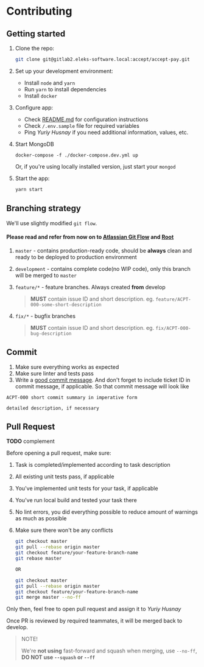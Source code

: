 # Contributing

## Getting started

1.  Clone the repo:

    ```sh
    git clone git@gitlab2.eleks-software.local:accept/accept-pay.git
    ```

2.  Set up your development environment:

    *   Install `node` and `yarn`
    *   Run `yarn` to install dependencies
    *   Install `docker`

3.  Configure app:

    *   Check [README.md](README.md) for configuration instructions
    *   Check `/.env.sample` file for required variables
    *   Ping _Yuriy Husnay_ if you need additional information, values, etc.

4.  Start MongoDB

    ```
    docker-compose -f ./docker-compose.dev.yml up
    ```

    Or, if you're using locally installed version, just start your `mongod`

5.  Start the app:
    ```sh
    yarn start
    ```

## Branching strategy

We'll use slightly modified `git flow`.

#### Please read and refer from now on to [Atlassian Git Flow](https://www.atlassian.com/git/tutorials/comparing-workflows/gitflow-workflow) and [Root](http://nvie.com/posts/a-successful-git-branching-model/)

1.  `master` - contains production-ready code, should be **always** clean and ready to be deployed to production environment
2.  `development` - contains complete code(no WIP code), only this branch will be merged to `master`
3.  `feature/*` - feature branches. Always created **from** develop

    > **MUST** contain issue ID and short description. eg.
    > `feature/ACPT-000-some-short-description`

4.  `fix/*` - bugfix branches
    > **MUST** contain issue ID and short description. eg.
    > `fix/ACPT-000-bug-description`

## Commit

1.  Make sure everything works as expected
2.  Make sure linter and tests pass
3.  Write a [good commit message](http://tbaggery.com/2008/04/19/a-note-about-git-commit-messages.html). And don't forget to include ticket ID in commit message, if applicable. So that commit message will look like

```
ACPT-000 short commit summary in imperative form

detailed description, if necessary
```

## Pull Request

**TODO** complement

Before opening a pull request, make sure:

1.  Task is completed/implemented according to task description
2.  All existing unit tests pass, if applicable
3.  You've implemented unit tests for your task, if applicable
4.  You've run local build and tested your task there
5.  No lint errors, you did everything possible to reduce amount of warnings as much as possible
6.  Make sure there won't be any conflicts

    ```sh
    git checkout master
    git pull --rebase origin master
    git checkout feature/your-feature-branch-name
    git rebase master

    OR

    git checkout master
    git pull --rebase origin master
    git checkout feature/your-feature-branch-name
    git merge master --no-ff
    ```

Only then, feel free to open pull request and assign it to _Yuriy Husnay_

Once PR is reviewed by required teammates, it will be merged back to develop.

> NOTE!
>
> We're **not using** fast-forward and squash when merging, use `--no-ff`, **DO NOT use `--squash` or `--ff`**
